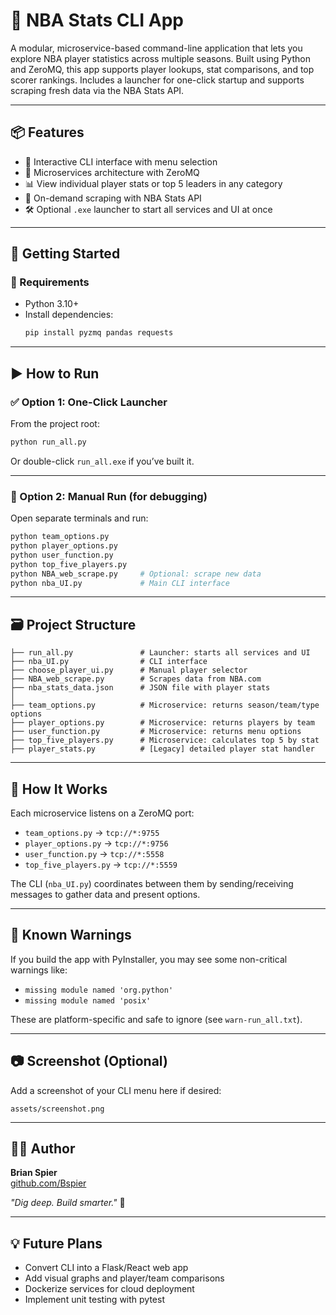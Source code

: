 # 🏀 NBA Stats CLI App

A modular, microservice-based command-line application that lets you explore NBA player statistics across multiple seasons. Built using Python and ZeroMQ, this app supports player lookups, stat comparisons, and top scorer rankings. Includes a launcher for one-click startup and supports scraping fresh data via the NBA Stats API.

---

## 📦 Features

- 🧠 Interactive CLI interface with menu selection
- 🔌 Microservices architecture with ZeroMQ
- 📊 View individual player stats or top 5 leaders in any category
- 🔄 On-demand scraping with NBA Stats API
- 🛠 Optional `.exe` launcher to start all services and UI at once

---

## 🚀 Getting Started

### 🔧 Requirements

- Python 3.10+
- Install dependencies:
  ```bash
  pip install pyzmq pandas requests
  ```

---

## ▶️ How to Run

### ✅ Option 1: One-Click Launcher

From the project root:

```bash
python run_all.py
```

Or double-click `run_all.exe` if you’ve built it.

---

### 🧪 Option 2: Manual Run (for debugging)

Open separate terminals and run:

```bash
python team_options.py
python player_options.py
python user_function.py
python top_five_players.py
python NBA_web_scrape.py     # Optional: scrape new data
python nba_UI.py             # Main CLI interface
```

---

## 🗃 Project Structure

```
├── run_all.py               # Launcher: starts all services and UI
├── nba_UI.py                # CLI interface
├── choose_player_ui.py      # Manual player selector
├── NBA_web_scrape.py        # Scrapes data from NBA.com
├── nba_stats_data.json      # JSON file with player stats
│
├── team_options.py          # Microservice: returns season/team/type options
├── player_options.py        # Microservice: returns players by team
├── user_function.py         # Microservice: returns menu options
├── top_five_players.py      # Microservice: calculates top 5 by stat
├── player_stats.py          # [Legacy] detailed player stat handler
```

---

## 🧠 How It Works

Each microservice listens on a ZeroMQ port:

- `team_options.py` → `tcp://*:9755`
- `player_options.py` → `tcp://*:9756`
- `user_function.py` → `tcp://*:5558`
- `top_five_players.py` → `tcp://*:5559`

The CLI (`nba_UI.py`) coordinates between them by sending/receiving messages to gather data and present options.

---

## 📌 Known Warnings

If you build the app with PyInstaller, you may see some non-critical warnings like:

- `missing module named 'org.python'`
- `missing module named 'posix'`

These are platform-specific and safe to ignore (see `warn-run_all.txt`).

---

## 📷 Screenshot (Optional)

Add a screenshot of your CLI menu here if desired:

```
assets/screenshot.png
```

---

## 👨‍💻 Author

**Brian Spier**  
[github.com/Bspier](https://github.com/Bspier)

_"Dig deep. Build smarter."_ 🐇

---

## 💡 Future Plans

- Convert CLI into a Flask/React web app
- Add visual graphs and player/team comparisons
- Dockerize services for cloud deployment
- Implement unit testing with pytest
